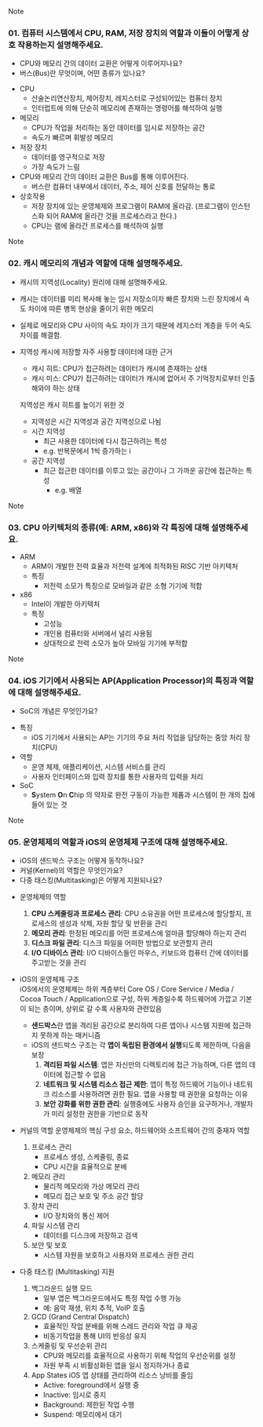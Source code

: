 > [!NOTE]
> 
> ### 01. **컴퓨터 시스템에서 CPU, RAM, 저장 장치의 역할과 이들이 어떻게 상호 작용하는지 설명해주세요.**
> - CPU와 메모리 간의 데이터 교환은 어떻게 이루어지나요?
> - 버스(Bus)란 무엇이며, 어떤 종류가 있나요?
- CPU
    - 산술논리연산장치, 제어장치, 레지스터로 구성되어있는 컴퓨터 장치
    - 인터럽트에 의해 단순히 메모리에 존재하는 명령어를 해석하여 실행
- 메모리
    - CPU가 작업을 처리하는 동안 데이터를 임시로 저장하는 공간
    - 속도가 빠르며 휘발성 메모리
- 저장 장치
    - 데이터를 영구적으로 저장
    - 가장 속도가 느림
- CPU와 메모리 간의 데이터 교환은 Bus를 통해 이루어진다.
    - 버스란 컴퓨터 내부에서 데이터, 주소, 제어 신호를 전달하는 통로
- 상호작용
    - 저장 장치에 있는 운영체제와 프로그램이 RAM에 올라감. (프로그램이 인스턴스화 되어 RAM에 올라간 것을 프로세스라고 한다.)
    - CPU는 램에 올라간 프로세스를 해석하여 실행

> [!NOTE]
> 
> ### 02. **캐시 메모리의 개념과 역할에 대해 설명해주세요.**
> - 캐시의 지역성(Locality) 원리에 대해 설명해주세요.
- 캐시는 데이터를 미리 복사해 놓는 임시 저장소이자 빠른 장치와 느린 장치에서 속도 차이에 따른 병목 현상을 줄이기 위한 메모리
- 실제로 메모리와 CPU 사이의 속도 차이가 크기 때문에 레지스터 계층을 두어 속도 차이를 해결함.
    
- 지역성
    캐시에 저장할 자주 사용할 데이터에 대한 근거
    - 캐시 히트: CPU가 접근하려는 데이터가 캐시에 존재하는 상태
    - 캐시 미스: CPU가 접근하려는 데이터가 캐시에 없어서 주 기억장치로부터 인출해와야 하는 상태
    
    지역성은 캐시 히트를 높이기 위한 것
    - 지역성은 시간 지역성과 공간 지역성으로 나뉨
    - 시간 지역성
        - 최근 사용한 데이터에 다시 접근하려는 특성
        - e.g. 반복문에서 1씩 증가하는 i
    - 공간 지역성
        - 최근 접근한 데이터를 이루고 있는 공간이나 그 가까운 공간에 접근하는 특성
            - e.g. 배열

> [!NOTE]
> 
> ### 03. **CPU 아키텍처의 종류(예: ARM, x86)와 각 특징에 대해 설명해주세요.**
- ARM
    - ARM이 개발한 전력 효율과 저전력 설계에 최적화된 RISC 기반 아키텍처
    - 특징
        - 저전력 소모가 특징으로 모바일과 같은 소형 기기에 적합
- x86
    - Intel이 개발한 아키텍처
    - 특징
        - 고성능
        - 개인용 컴퓨터와 서버에서 널리 사용됨
        - 상대적으로 전력 소모가 높아 모바일 기기에 부적합

> [!NOTE]
> 
> ### 04. **iOS 기기에서 사용되는 AP(Application Processor)의 특징과 역할에 대해 설명해주세요.**
> - SoC의 개념은 무엇인가요?  
- 특징
    - iOS 기기에서 사용되는 AP는 기기의 주요 처리 작업을 담당하는 중앙 처리 장치(CPU)
- 역할
    - 운영 체제, 애플리케이션, 시스템 서비스를 관리
    - 사용자 인터페이스와 입력 장치를 통한 사용자의 입력을 처리
- SoC
    - **S**ystem **O**n **C**hip 의 약자로 완전 구동이 가능한 제품과 시스템이 한 개의 칩에 들어 있는 것

> [!NOTE]
> 
> ### 05. **운영체제의 역할과 iOS의 운영체제 구조에 대해 설명해주세요.**
> - iOS의 샌드박스 구조는 어떻게 동작하나요?
> - 커널(Kernel)의 역할은 무엇인가요?
> - 다중 태스킹(Multitasking)은 어떻게 지원되나요?

- 운영체제의 역할
    1. **CPU 스케줄링과 프로세스 관리**: CPU 소유권을 어떤 프로세스에 할당할지, 프로세스의 생성과 삭제, 자원 할당 및 반환을 관리
    2. **메모리 관리**: 한정된 메모리를 어떤 프로세스에 얼마큼 할당해야 하는지 관리
    3. **디스크 파일 관리**: 디스크 파일을 어떠한 방법으로 보관할지 관리
    4. **I/O 디바이스 관리**: I/O 디바이스들인 마우스, 키보드와 컴퓨터 간에 데이터를 주고받는 것을 관리

- iOS의 운영체제 구조    
    iOS에서의 운영체제는 하위 계층부터 Core OS / Core Service / Media / Cocoa Touch / Application으로 구성, 하위 계층일수록 하드웨어에 가깝고 기본이 되는 층이며, 상위로 갈 수록 사용자와 관련있음
    - **샌드박스**란 앱을 격리된 공간으로 분리하여 다른 앱이나 시스템 지원에 접근하지 못하게 하는 매커니즘
    - iOS의 샌드박스 구조는 각 **앱이 독립된 환경에서 실행**되도록 제한하며, 다음을 보장
        1. **격리된 파일 시스템**: 앱은 자신만의 디렉토리에 접근 가능하며, 다른 앱의 데이터에 접근할 수 없음
        2. **네트워크 및 시스템 리소스 접근 제한**: 앱이 특정 하드웨어 기능이나 네트워크 리소스를 사용하려면 권한 필요. 앱을 사용할 때 권한을 요청하는 이유
        3. **보안 강화를 위한 권한 관리**: 실행중에도 사용자 승인을 요구하거나, 개발자가 미리 설정한 권한을 기반으로 동작

- 커널의 역할
    운영체제의 핵심 구성 요소, 하드웨어와 소프트웨어 간의 중재자 역할    
    1. 프로세스 관리
        - 프로세스 생성, 스케줄링, 종료
        - CPU 시간을 효율적으로 분배
    2. 메모리 관리
        - 물리적 메모리와 가상 메모리 관리
        - 메모리 접근 보호 및 주소 공간 할당
    3. 장치 관리
        - I/O 장치와의 통신 제어
    4. 파일 시스템 관리
        - 데이터를 디스크에 저장하고 검색
    5. 보안 및 보호
        - 시스템 자원을 보호하고 사용자와 프로세스 권한 관리

- 다중 태스킹 (Multitasking) 지원
    1. 백그라운드 실행 모드
        - 일부 앱은 백그라운드에서도 특정 작업 수행 가능
        - 예: 음악 재생, 위치 추적, VoIP 호출
    2. GCD (Grand Central Dispatch)
        - 효율적인 작업 분배를 위해 스레드 관리와 작업 큐 제공
        - 비동기작업을 통해 UI의 반응성 유지
    3. 스케줄링 및 우선순위 관리
        - CPU와 메모리를 효율적으로 사용하기 위해 작업의 우선순위를 설정
        - 자원 부족 시 비활성화된 앱을 일시 정지하거나 종료
    4. App States
        iOS 앱 상태를 관리하여 리소스 낭비를 줄임
        - Active: foreground에서 실행 중
        - Inactive: 임시로 중지
        - Background: 제한된 작업 수행
        - Suspend: 메모리에서 대기